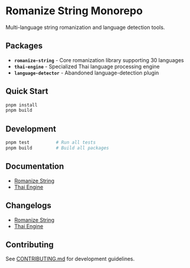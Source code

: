 # Romanize String Monorepo

Multi-language string romanization and language detection tools.

## Packages

- **`romanize-string`** - Core romanization library supporting 30 languages
- **`thai-engine`** - Specialized Thai language processing engine
- **`language-detector`** - Abandoned language-detection plugin


## Quick Start

```bash
pnpm install
pnpm build
```

## Development

```bash
pnpm test          # Run all tests
pnpm build         # Build all packages
```

## Documentation

- [Romanize String](./packages/romanize-string/README.md)
- [Thai Engine](./packages/thai-engine/README.md)

## Changelogs
- [Romanize String](./packages/romanize-string/CHANGELOG.md)
- [Thai Engine](./packages/thai-engine/CHANGELOG.md)

## Contributing

See [CONTRIBUTING.md](./CONTRIBUTING.md) for development guidelines.